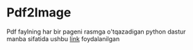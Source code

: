 # Pdf2Image
Pdf faylning har bir pageni rasmga o'tqazadigan python dastur
<br>
manba sifatida ushbu [link](https://www.geeksforgeeks.org/convert-pdf-to-image-using-python/) foydalanilgan

